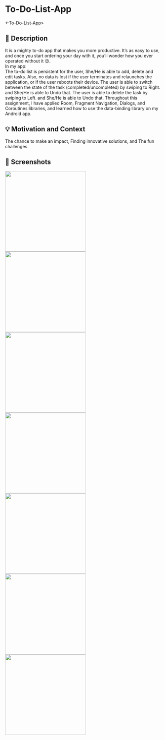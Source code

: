 # To-Do-List-App
<-To-Do-List-App>
<MahilaAlmutairi>
## :scroll: Description
It is a mighty to-do app that makes you more productive. It’s as easy to use, and once you start ordering your day with it, you’ll wonder how you ever operated without it :wink:.\
In my app:\
The to-do list is persistent for the user, She/He is able to add, delete and edit tasks. 
Also, no data is lost if the user terminates and relaunches the application, or if the user reboots their device.
The user is able to switch between the state of the task (completed/uncompleted) by swiping to Right. and She/He is able to Undo that.
The user is able to delete the task by swiping to Left. and She/He is able to Undo that.
Throughout this assignment, I have applied Room, Fragment Navigation, Dialogs, and Coroutines libraries, and learned how to use the data-binding library on my Android app.


## :bulb: Motivation and Context
 The chance to make an impact, Finding innovative solutions, and The fun challenges.

## :camera_flash: Screenshots
 <img src="add.jpeg" width="260">
 <img src="add_page.jpeg" width="260">
 <img src="Task_page.jpeg" width="260">
 <img src="taskInfo_page.jpeg" width="260">
 <img src="taskInfo_page2.jpeg" width="260">
 <img src="update.jpeg" width="260">
 <img src="delete_dialog.jpeg" width="260">
